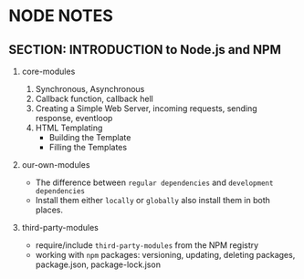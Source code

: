# NODE NOTES

## SECTION: INTRODUCTION to Node.js and NPM
1. core-modules
    1. Synchronous, Asynchronous
    2. Callback function, callback hell
    3. Creating a Simple Web Server, incoming requests, sending response, eventloop
    4. HTML Templating
        - Building the Template
        - Filling the Templates
2. our-own-modules
    - The difference between `regular dependencies` and `development dependencies`
    - Install them either `locally` or `globally` also install them in both places.

3. third-party-modules
    - require/include `third-party-modules` from the NPM registry
    - working with `npm` packages: versioning, updating, deleting packages, package.json, package-lock.json